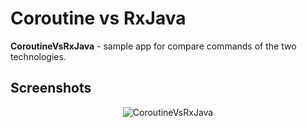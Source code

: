 # Coroutine vs RxJava

<b>CoroutineVsRxJava</b> - sample app for compare commands of the two technologies.

## Screenshots
<p align="center">
  <a>
    <img alt="CoroutineVsRxJava" src="https://user-images.githubusercontent.com/13707343/94315210-c0985580-ff8a-11ea-8051-0b163164b306.gif" />
  </a>
</p>
